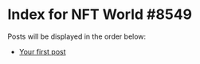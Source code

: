 # Index for NFT World #8549
Posts will be displayed in the order below:

- [Your first post](./001-first.md)

